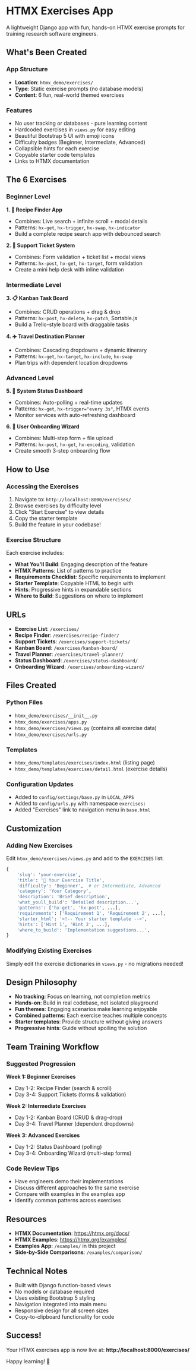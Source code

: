 # HTMX Exercises App

A lightweight Django app with fun, hands-on HTMX exercise prompts for training research software engineers.

## What's Been Created

### App Structure
- **Location**: `htmx_demo/exercises/`
- **Type**: Static exercise prompts (no database models)
- **Content**: 6 fun, real-world themed exercises

### Features
- No user tracking or databases - pure learning content
- Hardcoded exercises in `views.py` for easy editing
- Beautiful Bootstrap 5 UI with emoji icons
- Difficulty badges (Beginner, Intermediate, Advanced)
- Collapsible hints for each exercise
- Copyable starter code templates
- Links to HTMX documentation

## The 6 Exercises

### Beginner Level

**1. 🍕 Recipe Finder App**
- Combines: Live search + infinite scroll + modal details
- Patterns: `hx-get`, `hx-trigger`, `hx-swap`, `hx-indicator`
- Build a complete recipe search app with debounced search

**2. 🎫 Support Ticket System**
- Combines: Form validation + ticket list + modal views
- Patterns: `hx-post`, `hx-get`, `hx-target`, form validation
- Create a mini help desk with inline validation

### Intermediate Level

**3. 📋 Kanban Task Board**
- Combines: CRUD operations + drag & drop
- Patterns: `hx-post`, `hx-delete`, `hx-patch`, Sortable.js
- Build a Trello-style board with draggable tasks

**4. ✈️ Travel Destination Planner**
- Combines: Cascading dropdowns + dynamic itinerary
- Patterns: `hx-get`, `hx-target`, `hx-include`, `hx-swap`
- Plan trips with dependent location dropdowns

### Advanced Level

**5. 🚨 System Status Dashboard**
- Combines: Auto-polling + real-time updates
- Patterns: `hx-get`, `hx-trigger="every 3s"`, HTMX events
- Monitor services with auto-refreshing dashboard

**6. 👤 User Onboarding Wizard**
- Combines: Multi-step form + file upload
- Patterns: `hx-post`, `hx-get`, `hx-encoding`, validation
- Create smooth 3-step onboarding flow

## How to Use

### Accessing the Exercises
1. Navigate to: `http://localhost:8000/exercises/`
2. Browse exercises by difficulty level
3. Click "Start Exercise" to view details
4. Copy the starter template
5. Build the feature in your codebase!

### Exercise Structure
Each exercise includes:
- **What You'll Build**: Engaging description of the feature
- **HTMX Patterns**: List of patterns to practice
- **Requirements Checklist**: Specific requirements to implement
- **Starter Template**: Copyable HTML to begin with
- **Hints**: Progressive hints in expandable sections
- **Where to Build**: Suggestions on where to implement

## URLs

- **Exercise List**: `/exercises/`
- **Recipe Finder**: `/exercises/recipe-finder/`
- **Support Tickets**: `/exercises/support-tickets/`
- **Kanban Board**: `/exercises/kanban-board/`
- **Travel Planner**: `/exercises/travel-planner/`
- **Status Dashboard**: `/exercises/status-dashboard/`
- **Onboarding Wizard**: `/exercises/onboarding-wizard/`

## Files Created

### Python Files
- `htmx_demo/exercises/__init__.py`
- `htmx_demo/exercises/apps.py`
- `htmx_demo/exercises/views.py` (contains all exercise data)
- `htmx_demo/exercises/urls.py`

### Templates
- `htmx_demo/templates/exercises/index.html` (listing page)
- `htmx_demo/templates/exercises/detail.html` (exercise details)

### Configuration Updates
- Added to `config/settings/base.py` in `LOCAL_APPS`
- Added to `config/urls.py` with namespace `exercises:`
- Added "Exercises" link to navigation menu in `base.html`

## Customization

### Adding New Exercises

Edit `htmx_demo/exercises/views.py` and add to the `EXERCISES` list:

```python
{
    'slug': 'your-exercise',
    'title': '🎯 Your Exercise Title',
    'difficulty': 'Beginner',  # or Intermediate, Advanced
    'category': 'Your Category',
    'description': 'Brief description',
    'what_youll_build': 'Detailed description...',
    'patterns': ['hx-get', 'hx-post', ...],
    'requirements': ['Requirement 1', 'Requirement 2', ...],
    'starter_html': '<!-- Your starter template -->',
    'hints': ['Hint 1', 'Hint 2', ...],
    'where_to_build': 'Implementation suggestions...',
}
```

### Modifying Existing Exercises

Simply edit the exercise dictionaries in `views.py` - no migrations needed!

## Design Philosophy

- **No tracking**: Focus on learning, not completion metrics
- **Hands-on**: Build in real codebase, not isolated playground
- **Fun themes**: Engaging scenarios make learning enjoyable
- **Combined patterns**: Each exercise teaches multiple concepts
- **Starter templates**: Provide structure without giving answers
- **Progressive hints**: Guide without spoiling the solution

## Team Training Workflow

### Suggested Progression

**Week 1: Beginner Exercises**
- Day 1-2: Recipe Finder (search & scroll)
- Day 3-4: Support Tickets (forms & validation)

**Week 2: Intermediate Exercises**
- Day 1-2: Kanban Board (CRUD & drag-drop)
- Day 3-4: Travel Planner (dependent dropdowns)

**Week 3: Advanced Exercises**
- Day 1-2: Status Dashboard (polling)
- Day 3-4: Onboarding Wizard (multi-step forms)

### Code Review Tips
- Have engineers demo their implementations
- Discuss different approaches to the same exercise
- Compare with examples in the examples app
- Identify common patterns across exercises

## Resources

- **HTMX Documentation**: https://htmx.org/docs/
- **HTMX Examples**: https://htmx.org/examples/
- **Examples App**: `/examples/` in this project
- **Side-by-Side Comparisons**: `/examples/comparison/`

## Technical Notes

- Built with Django function-based views
- No models or database required
- Uses existing Bootstrap 5 styling
- Navigation integrated into main menu
- Responsive design for all screen sizes
- Copy-to-clipboard functionality for code

## Success!

Your HTMX exercises app is now live at:
**http://localhost:8000/exercises/**

Happy learning! 🚀

